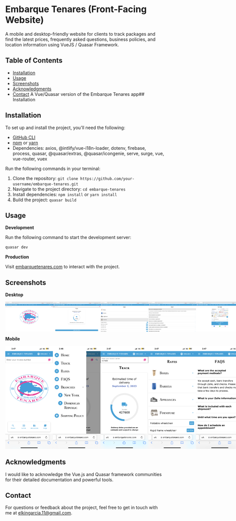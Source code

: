 # Embarque Tenares (Front-Facing Website)

A mobile and desktop-friendly website for clients to track packages and find the latest prices, frequently asked questions, business policies, and location information using VueJS / Quasar Framework.

## Table of Contents

- [Installation](#installation)
- [Usage](#usage)
- [Screenshots](#screenshots)
- [Acknowledgments](#acknowledgments)
- [Contact](#contact)
  A Vue/Quasar version of the Embarque Tenares app## Installation

## Installation

To set up and install the project, you'll need the following:

- [GitHub CLI](https://github.com/git-guides/install-git)
- [npm](https://docs.npmjs.com/) or [yarn](https://classic.yarnpkg.com/en/docs/install/)
- Dependencies: axios, @intlify/vue-i18n-loader, dotenv, firebase, process, quasar, @quasar/extras, @quasar/icongenie, serve, surge, vue, vue-router, vuex

Run the following commands in your terminal:

1. Clone the repository: `git clone https://github.com/your-username/embarque-tenares.git`
2. Navigate to the project directory: `cd embarque-tenares`
3. Install dependencies: `npm install` or `yarn install`
4. Build the project: `quasar build`

## Usage

<b>Development</b>

Run the following command to start the development server:

```bash
quasar dev
```

<b>Production</b>

Visit [embarquetenares.com](https://embarquetenares.com) to interact with the project.

## Screenshots

<b> Desktop </b>

<div style="display: flex; justify-content: space-between;">
  <img src="./images/d1.PNG" alt="Landing Page" width="30%">
  <img src="./images/d2.PNG" alt="Track Page" width="30%">
  <img src="./images/d3.PNG" alt="Rates Page" width="30%">
  <img src="./images/d4.PNG" alt="FAQs Page" width="30%">
  <img src="./images/d5.PNG" alt="Location Page" width="30%">
  <img src="./images/d6.PNG" alt="Policy Page" width="30%">
</div>

<b> Mobile </b>

<div style="display: flex; justify-content: space-between;">
  <img src="./images/m1.PNG" alt="Landing Page" width="30%">
  <img src="./images/m2.PNG" alt="Sidebar Menu" width="30%">
  <img src="./images/m3.PNG" alt="Track Page" width="30%">
  <img src="./images/m4.PNG" alt="Rates Page" width="30%">
  <img src="./images/m5.PNG" alt="FAQs Page" width="30%">
  <img src="./images/m6.PNG" alt="Location Page" width="30%">
</div>

## Acknowledgments

I would like to acknowledge the Vue.js and Quasar framework communities for their detailed documentation and powerful tools.

## Contact

For questions or feedback about the project, feel free to get in touch with me at elkingarcia.11@gmail.com.
